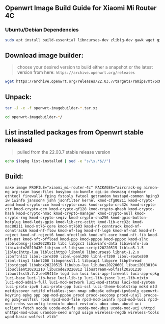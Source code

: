 ## Openwrt Image Build Guide for Xiaomi Mi Router 4C

### Ubuntu/Debian Dependencies 
```sh
sudo apt install build-essential libncurses-dev zlib1g-dev gawk wget git gettext libssl-dev xsltproc rsync wget unzip python3 python3-distutils -y
```
## Download image builder:
   > choose your desired version to build either a snapshot or the latest version from here: `https://archive.openwrt.org/releases`
```sh
wget https://archive.openwrt.org/releases/22.03.7/targets/ramips/mt76x8/openwrt-imagebuilder-22.03.7-ramips-mt76x8.Linux-x86_64.tar.xz
```
## Unpack:
```sh
tar -J -x -f openwrt-imagebuilder-*.tar.xz
```
```sh
cd openwrt-imagebuilder-*/
```     
## List installed packages from Openwrt stable released
> pulled from the 22.03.7 stable release version
```sh
echo $(opkg list-installed | sed -e "s/\s.*$//")
```
## Build:

`make image PROFILE="xiaomi_mi-router-4c" PACKAGES="aircrack-ng airmon-ng arp-scan base-files busybox ca-bundle cgi-io dnsmasq dropbear ethtool firewall4 fping fstools fwtool getrandom hostapd-common hping3 iw iwinfo jansson4 jshn jsonfilter kernel kmod-cfg80211 kmod-crypto-aead kmod-crypto-ccm kmod-crypto-cmac kmod-crypto-crc32c kmod-crypto-ctr kmod-crypto-gcm kmod-crypto-gf128 kmod-crypto-ghash kmod-crypto-hash kmod-crypto-hmac kmod-crypto-manager kmod-crypto-null kmod-crypto-rng kmod-crypto-seqiv kmod-crypto-sha256 kmod-gpio-button-hotplug kmod-leds-gpio kmod-lib-crc-ccitt kmod-lib-crc32c kmod-mac80211 kmod-mt76-core kmod-mt7603 kmod-nf-conntrack kmod-nf-conntrack6 kmod-nf-flow kmod-nf-log kmod-nf-log6 kmod-nf-nat kmod-nf-reject kmod-nf-reject6 kmod-nfnetlink kmod-nft-core kmod-nft-fib kmod-nft-nat kmod-nft-offload kmod-ppp kmod-pppoe kmod-pppox kmod-slhc libblobmsg-json20220515 libc libgcc1 libiwinfo-data libiwinfo-lua libiwinfo20210430 libjson-c5 libjson-script20220515 liblua5.1.5 liblucihttp-lua liblucihttp0 libmnl0 libncurses6 libnet-1.2.x libnftnl11 libnl-core200 libnl-genl200 libnl-nf200 libnl-route200 libnl-tiny1 libnl200 libopenssl1.1 libpcap1 libpcre libpthread libstdcpp6 libubox20220515 libubus-lua libubus20220601 libuci20130104 libuclient20201210 libucode20220812 libustream-wolfssl20201210 libwolfssl5.7.2.ee39414e logd lua luci luci-app-firewall luci-app-opkg luci-base luci-lib-base luci-lib-ip luci-lib-jsonc luci-lib-nixio luci-mod-admin-full luci-mod-network luci-mod-status luci-mod-system luci-proto-ipv6 luci-proto-ppp luci-ssl luci-theme-bootstrap mdk4 mtd netdiscover netifd nftables-json nmap odhcp6c odhcpd-ipv6only openwrt-keyring opkg ppp ppp-mod-pppoe procd procd-seccomp procd-ujail procps-ng px5g-wolfssl rpcd rpcd-mod-file rpcd-mod-iwinfo rpcd-mod-luci rpcd-mod-rrdns swconfig terminfo uboot-envtools ubox ubus ubusd uci uclient-fetch ucode ucode-mod-fs ucode-mod-ubus ucode-mod-uci uhttpd uhttpd-mod-ubus urandom-seed urngd usign wireless-regdb wireless-tools wpad-basic-wolfssl zlib"`
